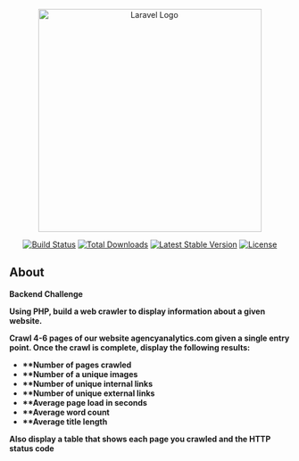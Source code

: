 <p align="center"><a href="https://laravel.com" target="_blank"><img src="https://raw.githubusercontent.com/laravel/art/master/logo-lockup/5%20SVG/2%20CMYK/1%20Full%20Color/laravel-logolockup-cmyk-red.svg" width="400" alt="Laravel Logo"></a></p>

<p align="center">
<a href="https://github.com/laravel/framework/actions"><img src="https://github.com/laravel/framework/workflows/tests/badge.svg" alt="Build Status"></a>
<a href="https://packagist.org/packages/laravel/framework"><img src="https://img.shields.io/packagist/dt/laravel/framework" alt="Total Downloads"></a>
<a href="https://packagist.org/packages/laravel/framework"><img src="https://img.shields.io/packagist/v/laravel/framework" alt="Latest Stable Version"></a>
<a href="https://packagist.org/packages/laravel/framework"><img src="https://img.shields.io/packagist/l/laravel/framework" alt="License"></a>
</p>

## About

<b>Backend Challenge<b>

Using PHP, build a web crawler to display information about a given website.

Crawl 4-6 pages of our website agencyanalytics.com given a single entry point. Once
the crawl is complete, display the following results:
- **Number of pages crawled
- **Number of a unique images
- **Number of unique internal links
- **Number of unique external links
- **Average page load in seconds
- **Average word count
- **Average title length

Also display a table that shows each page you crawled and the HTTP status code
